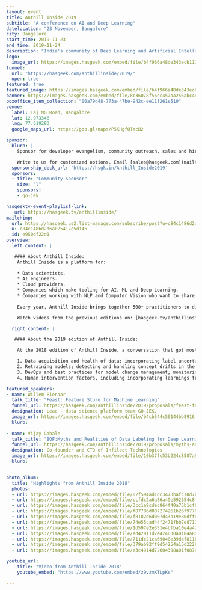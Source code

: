 ```yaml
---
layout: event
title: Anthill Inside 2019
subtitle: "A conference on AI and Deep Learning"
datelocation: "23 November, Bangalore"
city: Bangalore
start_time: 2019-11-23
end_time: 2019-11-24
description: "India's community of Deep Learning and Artificial Intelligence practitioners"
logo:
  image_url: https://images.hasgeek.com/embed/file/b4f966a48de343ecb111cde4c2e8a34e
funnel:
  url: "https://hasgeek.com/anthillinside/2019/"
  open: true
featured: true
featured_image: https://images.hasgeek.com/embed/file/b4f966a48de343ecb111cde4c2e8a34e
banner: https://images.hasgeek.com/embed/file/8c36078f56ec457aa256abc4809e95fb
boxoffice_item_collection: "00a79d48-773a-47be-942c-ee11f261e510"
venue:
  label: Taj MG Road, Bangalore
  lat: 12.973346
  lng: 77.619293
  google_maps_url: https://goo.gl/maps/P5KHgfQTmcB2

sponsor:
  blurb: |
    Sponsor for developer evangelism, community outreach, sales and hiring.

    Write to us for customized options. Email [sales@hasgeek.com](mailto:sales@hasgeek.com)
  sponsorship_deck_url: 'https://hsgk.in/Anthill_Inside2019'
  sponsors:
  - title: "Community Sponsor"
    size: "l"
    sponsors:
    - go-jek

hasgeektv-event-playlist-link:
   url: https://hasgeek.tv/anthillinside/
mailchimp:
  url: https://hasgeek.us2.list-manage.com/subscribe/post?u=c84c1486d2d6a025417c5d146&id=e950df22d1
  u: c84c1486d2d6a025417c5d146
  id: e950df22d1
overview:
  left_content: |

   #### About Anthill Inside:
    Anthill Inside is a platform for:
    
    * Data scientists.
    * AI engineers.
    * Cloud providers.
    * Companies which make tooling for AI, ML and Deep Learning.
    * Companies working with NLP and Computer Vision who want to share their work and learnings with the community.
    
    Every year, Anthill Inside brings together 500+ practitioners to discuss conceptual and practical developments in AI and Deep Learning in an environment facilitated by peer review and peer-to-peer learning.

    Watch videos from the previous editions on: [hasgeek.tv/anthillinside](https://hasgeek.tv/anthillinside) to learn more about Anthill Inside.

  right_content: |

   #### About the 2019 edition of Anthill Inside:

    At the 2018 edition of Anthill Inside, a conversation that got most traction and interest was about the hubs and spokes of AI. At a Birds of Feather (BOF) session on the hubs and spokes of AI, we discussed:

    1. Data acquisition and health of data; incorporating label uncertainty while training models.
    2. Retraining models; detecting and handling concept drifts in the data.
    3. DevOps and best practices for model change management; monitoring model health
    4. Human intervention factors, including incorporating learnings from the feedback loop; pointers for moving in the direction of auto-pilot mode.    

featured_speakers:
- name: Willem Pienaar
  talk_title: "Feast: Feature Store for Machine Learning"
  funnel_url: https://hasgeek.com/anthillinside/2019/proposals/feast-feature-store-for-machine-learning-nuD5vM67CrKM8joRZJgiKR
  designation: Lead - data science platform team GO-JEK.
  image_url: https://images.hasgeek.com/embed/file/b4cb544c56144bb8916f7cd327beae12
  blurb: 
  
- name: Vijay Gabale
  talk_title: "BOF:Myths and Realities of Data Labeling for Deep Learning"
  funnel_url: https://hasgeek.com/anthillinside/2019/proposals/myths-and-realities-of-data-labeling-for-deep-lear-UguTtABu55qV9JA3aAmbAX
  designation: Co-founder and CTO of Infilect Technologies
  image_url: https://images.hasgeek.com/embed/file/10b37fc53b224c8587a9483b80fa363c
  blurb:


photo_album:
  title: "Highlights from Anthill Inside 2018"
  photos:
  - url: https://images.hasgeek.com/embed/file/02f594ad1dc3473bafc70d7b1e5f9f66?size=640x480
  - url: https://images.hasgeek.com/embed/file/ccfdc2a6a86a49e592554c8fce510dcf?size=640x480
  - url: https://images.hasgeek.com/embed/file/3cc1a9cdec864f40a75b1cf66a19bfed?size=640x480
  - url: https://images.hasgeek.com/embed/file/f87786d807274261b26f9778287034b4?size=640x480
  - url: https://images.hasgeek.com/embed/file/f8182d6d007d43a19e80dff83c887910?size=640x480
  - url: https://images.hasgeek.com/embed/file/74e55cad44f2471fbb7e8711e60b4bb0?size=640x480
  - url: https://images.hasgeek.com/embed/file/1d597e2e351e4bfba10e4a426043ebec?size=640x480
  - url: https://images.hasgeek.com/embed/file/ed42911d7e424030a0184a8d781812e7?size=640x480
  - url: https://images.hasgeek.com/embed/file/711de21ca69048e39def811ba2b60b41?size=640x480
  - url: https://images.hasgeek.com/embed/file/379ab92ff9d54254a15d2226f5569bce?size=640x480
  - url: https://images.hasgeek.com/embed/file/e3c4914d72604398a01f087a05f9cb89?size=640x480

youtube_url:
    title: "Video from Anthill Inside 2018"
    youtube_embed: "https://www.youtube.com/embed/z9vzmXTLpKs"

---
```

